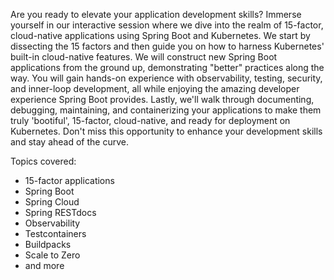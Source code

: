 Are you ready to elevate your application development skills?
Immerse yourself in our interactive session where we dive into the realm of 15-factor, cloud-native applications
using Spring Boot and Kubernetes.
We start by dissecting the 15 factors and then guide you on how to harness Kubernetes' built-in cloud-native features.
We will construct new Spring Boot applications from the ground up,
demonstrating "better" practices along the way.
You will gain hands-on experience with observability, testing, security, and inner-loop development,
all while enjoying the amazing developer experience Spring Boot provides.
Lastly, we'll walk through documenting, debugging, maintaining, and containerizing your applications
to make them truly 'bootiful', 15-factor, cloud-native, and ready for deployment on Kubernetes.
Don't miss this opportunity to enhance your development skills and stay ahead of the curve.

Topics covered:
- 15-factor applications
- Spring Boot
- Spring Cloud
- Spring RESTdocs
- Observability
- Testcontainers
- Buildpacks
- Scale to Zero
- and more
